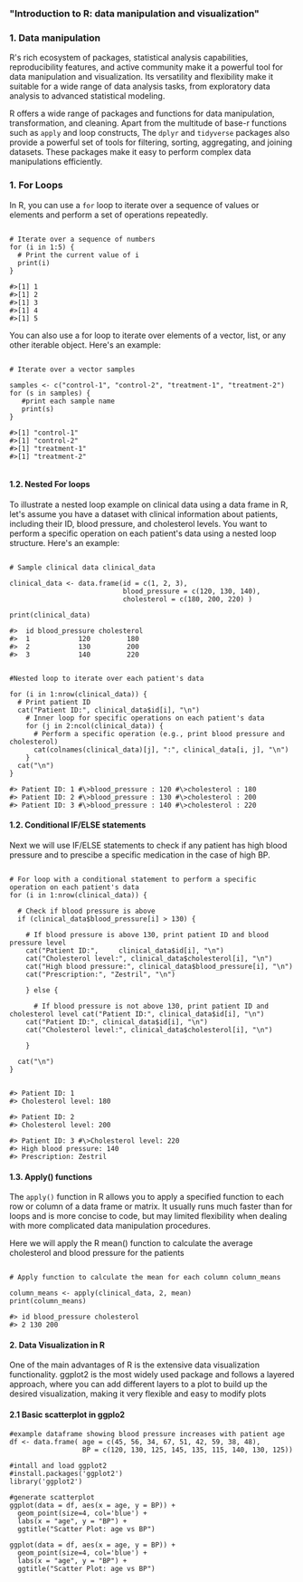 ### "Introduction to R: data manipulation and visualization"

### 1. Data manipulation

R's rich ecosystem of packages, statistical analysis capabilities, reproducibility features, and active community make it a powerful tool for data manipulation and visualization. Its versatility and flexibility make it suitable for a wide range of data analysis tasks, from exploratory data analysis to advanced statistical modeling.

R offers a wide range of packages and functions for data manipulation, transformation, and cleaning. Apart from the multitude of base-r functions such as `apply` and loop constructs, The `dplyr` and `tidyverse` packages also provide a powerful set of tools for filtering, sorting, aggregating, and joining datasets. These packages make it easy to perform complex data manipulations efficiently.

### 1. For Loops

In R, you can use a `for` loop to iterate over a sequence of values or elements and perform a set of operations repeatedly.

```{r}

# Iterate over a sequence of numbers
for (i in 1:5) { 
  # Print the current value of i 
  print(i) 
} 

#>[1] 1
#>[1] 2 
#>[1] 3 
#>[1] 4 
#>[1] 5

```

You can also use a for loop to iterate over elements of a vector, list, or any other iterable object. Here's an example:

```{r}

# Iterate over a vector samples

samples <- c("control-1", "control-2", "treatment-1", "treatment-2")
for (s in samples) { 
   #print each sample name
   print(s)
}

#>[1] "control-1" 
#>[1] "control-2"
#>[1] "treatment-1"
#>[1] "treatment-2"


```

#### 1.2. Nested For loops

To illustrate a nested loop example on clinical data using a data frame in R, let's assume you have a dataset with clinical information about patients, including their ID, blood pressure, and cholesterol levels. You want to perform a specific operation on each patient's data using a nested loop structure. Here's an example:

```{r}

# Sample clinical data clinical_data

clinical_data <- data.frame(id = c(1, 2, 3),
                            blood_pressure = c(120, 130, 140),
                            cholesterol = c(180, 200, 220) )

print(clinical_data)

#>  id blood_pressure cholesterol
#>  1            120         180
#>  2            130         200
#>  3            140         220


#Nested loop to iterate over each patient's data

for (i in 1:nrow(clinical_data)) {
  # Print patient ID
  cat("Patient ID:", clinical_data$id[i], "\n")
    # Inner loop for specific operations on each patient's data
    for (j in 2:ncol(clinical_data)) {
      # Perform a specific operation (e.g., print blood pressure and cholesterol)
      cat(colnames(clinical_data)[j], ":", clinical_data[i, j], "\n")
    }
  cat("\n")
}

#> Patient ID: 1 #\>blood_pressure : 120 #\>cholesterol : 180
#> Patient ID: 2 #\>blood_pressure : 130 #\>cholesterol : 200
#> Patient ID: 3 #\>blood_pressure : 140 #\>cholesterol : 220
```

#### 1.2. Conditional IF/ELSE statements

Next we will use IF/ELSE statements to check if any patient has high blood pressure and to prescibe a specific medication in the case of high BP.

```{r}

# For loop with a conditional statement to perform a specific operation on each patient's data
for (i in 1:nrow(clinical_data)) {
  
  # Check if blood pressure is above 
  if (clinical_data$blood_pressure[i] > 130) {
    
    # If blood pressure is above 130, print patient ID and blood pressure level 
    cat("Patient ID:",     clinical_data$id[i], "\n")
    cat("Cholesterol level:", clinical_data$cholesterol[i], "\n") 
    cat("High blood pressure:", clinical_data$blood_pressure[i], "\n")
    cat("Prescription:", "Zestril", "\n")
  
    } else {
    
      # If blood pressure is not above 130, print patient ID and cholesterol level cat("Patient ID:", clinical_data$id[i], "\n")
    cat("Patient ID:", clinical_data$id[i], "\n")
    cat("Cholesterol level:", clinical_data$cholesterol[i], "\n")
    
    }
  
  cat("\n")
}


#> Patient ID: 1
#> Cholesterol level: 180

#> Patient ID: 2 
#> Cholesterol level: 200

#> Patient ID: 3 #\>Cholesterol level: 220
#> High blood pressure: 140
#> Prescription: Zestril 

```

#### 1.3. Apply() functions

The `apply()` function in R allows you to apply a specified function to each row or column of a data frame or matrix. It usually runs much faster than for loops and is more concise to code, but may limited flexibility when dealing with more complicated data manipulation procedures.

Here we will apply the R mean() function to calculate the average cholesterol and blood pressure for the patients

```{r}

# Apply function to calculate the mean for each column column_means

column_means <- apply(clinical_data, 2, mean)
print(column_means)

#> id blood_pressure cholesterol 
#> 2 130 200
```

#### 2. Data Visualization in R

One of the main advantages of R is the extensive data visualization functionality. ggplot2 is the most widely used package and follows a layered approach, where you can add different layers to a plot to build up the desired visualization, making it very flexible and easy to modify plots

#### 2.1 Basic scatterplot in ggplo2

```{r}
#example dataframe showing blood pressure increases with patient age
df <- data.frame( age = c(45, 56, 34, 67, 51, 42, 59, 38, 48),
                  BP = c(120, 130, 125, 145, 135, 115, 140, 130, 125))
            
#intall and load ggplot2
#install.packages('ggplot2')
library('ggplot2')

#generate scatterplot
ggplot(data = df, aes(x = age, y = BP)) + 
  geom_point(size=4, col='blue') + 
  labs(x = "age", y = "BP") + 
  ggtitle("Scatter Plot: age vs BP")
```

```{r echo=FALSE}
ggplot(data = df, aes(x = age, y = BP)) + 
  geom_point(size=4, col='blue') + 
  labs(x = "age", y = "BP") + 
  ggtitle("Scatter Plot: age vs BP")
```
